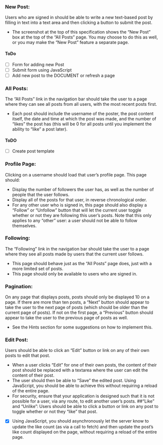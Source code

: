 ### New Post: 
Users who are signed in should be able to write a new text-based post by filling in text into a text area and then clicking a button to submit the post.
 - The screenshot at the top of this specification shows the “New Post” box at the top of the “All Posts” page. You may choose to do this as well, or you may make the “New Post” feature a separate page.
#### ToDo
 - [ ] Form for adding new Post
 - [ ] Submit form using JavaScript
 - [ ] Add new post to the DOCUMENT or refresh a page
### All Posts: 
The “All Posts” link in the navigation bar should take the user to a page where they can see all posts from all users, with the most recent posts first.
 - Each post should include the username of the poster, the post content itself, the date and time at which the post was made, and the number of “likes” the post has (this will be 0 for all posts until you implement the ability to “like” a post later).
#### ToDO
 - [ ] Create post template
### Profile Page:
Clicking on a username should load that user’s profile page. This page should:
 - Display the number of followers the user has, as well as the number of people that the user follows.
 - Display all of the posts for that user, in reverse chronological order.
 - For any other user who is signed in, this page should also display a “Follow” or “Unfollow” button that will let the current user toggle whether or not they are following this user’s posts. Note that this only applies to any “other” user: a user should not be able to follow themselves.
### Following: 
The “Following” link in the navigation bar should take the user to a page where they see all posts made by users that the current user follows.
 - This page should behave just as the “All Posts” page does, just with a more limited set of posts.
 - This page should only be available to users who are signed in.
### Pagination: 
 On any page that displays posts, posts should only be displayed 10 on a page. If there are more than ten posts, a “Next” button should appear to take the user to the next page of posts (which should be older than the current page of posts). If not on the first page, a “Previous” button should appear to take the user to the previous page of posts as well.
 - See the Hints section for some suggestions on how to implement this.
### Edit Post: 
Users should be able to click an “Edit” button or link on any of their own posts to edit that post.
 - When a user clicks “Edit” for one of their own posts, the content of their post should be replaced with a textarea where the user can edit the content of their post.
 - The user should then be able to “Save” the edited post. Using JavaScript, you should be able to achieve this without requiring a reload of the entire page.
 - For security, ensure that your application is designed such that it is not possible for a user, via any route, to edit another user’s posts.
##“Like” and “Unlike”: 
Users should be able to click a button or link on any post to toggle whether or not they “like” that post.
 - [x] Using JavaScript, you should asynchronously let the server know to update the like count (as via a call to fetch) and then update the post’s like count displayed on the page, without requiring a reload of the entire page.